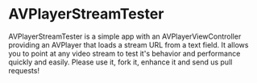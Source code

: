 # AVPlayerStreamTester
AVPlayerStreamTester is a simple app with an AVPlayerViewController providing an AVPlayer that loads a stream URL from a text field.  It allows you to point at any video stream to test it's behavior and performance quickly and easily.  Please use it, fork it, enhance it and send us pull requests!  
